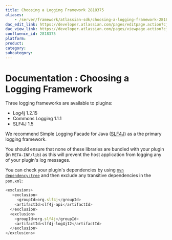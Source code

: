 ```yaml
---
title: Choosing a Logging Framework 2818375
aliases:
    - /server/framework/atlassian-sdk/choosing-a-logging-framework-2818375.html
dac_edit_link: https://developer.atlassian.com/pages/editpage.action?cjm=wozere&pageId=2818375
dac_view_link: https://developer.atlassian.com/pages/viewpage.action?cjm=wozere&pageId=2818375
confluence_id: 2818375
platform:
product:
category:
subcategory:
---
```

# Documentation : Choosing a Logging Framework

Three logging frameworks are available to plugins:

-   Log4j 1.2.15
-   Commons Logging 1.1.1
-   SLF4J 1.5

We recommend Simple Logging Facade for Java (<a href="http://www.slf4j.org/" class="external-link">SLF4J</a>) as a the primary logging framework.

You should ensure that none of these libraries are bundled with your plugin (in `META-INF/lib`) as this will prevent the host application from logging any of your plugin's log messages.

You can check your plugin's dependencies by using <a href="http://maven.apache.org/plugins/maven-dependency-plugin/tree-mojo.html" class="external-link"><code>mvn dependency:tree</code></a> and then exclude any transitive dependencies in the `pom.xml`:

``` javascript
<exclusions>
   <exclusion>
     <groupId>org.slf4j</groupId>
    <artifactId>slf4j-api</artifactId>
  </exclusion>
  <exclusion>
    <groupId>org.slf4j</groupId>
    <artifactId>slf4j-log4j12</artifactId>
  </exclusion>
</exclusions>
```
















































































































































































































































































































